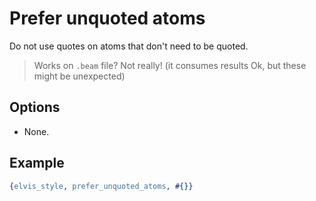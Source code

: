 # Prefer unquoted atoms

Do not use quotes on atoms that don't need to be quoted.

> Works on `.beam` file? Not really! (it consumes results Ok, but these might be unexpected)

## Options

- None.

## Example

```erlang
{elvis_style, prefer_unquoted_atoms, #{}}
```
